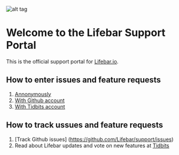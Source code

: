![alt tag](http://tidbits.io/uploads/default/original/1X/6b6380b21bb48a40e581cfe6d123d2e82c92701a.png)

# Welcome to the Lifebar Support Portal
This is the official support portal for [Lifebar.io](http://lifebar.io).

## How to enter issues and feature requests
1. [Annonymously](https://gitreports.com/issue/rewphus/support)
2. [With Github account](https://github.com/Lifebar/support/issues/new)
3. [With Tidbits account](http://tidbits.io/t/lifebar-support/new-topic?title=Lifebar%20Bug%20or%20Request:%20&body=Description:/&category=support/lifebar)

## How to track ussues and feature requests
1. [Track Github issues] (https://github.com/Lifebar/support/issues)
2. Read about Lifebar updates and vote on new features at [Tidbits](http://tidbits.io/c/support/lifebar)

